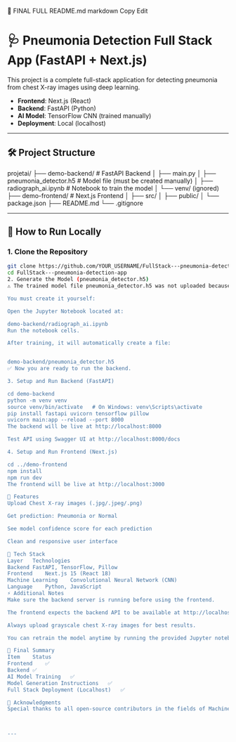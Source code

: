 📄 FINAL FULL README.md
markdown
Copy
Edit
# 🩺 Pneumonia Detection Full Stack App (FastAPI + Next.js)

This project is a complete full-stack application for detecting pneumonia from chest X-ray images using deep learning.

- **Frontend**: Next.js (React)
- **Backend**: FastAPI (Python)
- **AI Model**: TensorFlow CNN (trained manually)
- **Deployment**: Local (localhost)

---

## 🛠 Project Structure

projetai/ ├── demo-backend/ # FastAPI Backend │ ├── main.py │ ├── pneumonia_detector.h5 # Model file (must be created manually) │ ├── radiograph_ai.ipynb # Notebook to train the model │ └── venv/ (ignored) ├── demo-frontend/ # Next.js Frontend │ ├── src/ │ ├── public/ │ └── package.json ├── README.md └── .gitignore


---

## 🚀 How to Run Locally

### 1. Clone the Repository

```bash
git clone https://github.com/YOUR_USERNAME/FullStack---pneumonia-detection-app.git
cd FullStack---pneumonia-detection-app
2. Generate the Model (pneumonia_detector.h5)
⚠️ The trained model file pneumonia_detector.h5 was not uploaded because of GitHub's 100MB file size limit.

You must create it yourself:

Open the Jupyter Notebook located at:

demo-backend/radiograph_ai.ipynb
Run the notebook cells.

After training, it will automatically create a file:


demo-backend/pneumonia_detector.h5
✅ Now you are ready to run the backend.

3. Setup and Run Backend (FastAPI)

cd demo-backend
python -m venv venv
source venv/bin/activate   # On Windows: venv\Scripts\activate
pip install fastapi uvicorn tensorflow pillow
uvicorn main:app --reload --port 8000
The backend will be live at http://localhost:8000

Test API using Swagger UI at http://localhost:8000/docs

4. Setup and Run Frontend (Next.js)

cd ../demo-frontend
npm install
npm run dev
The frontend will be live at http://localhost:3000

📸 Features
Upload Chest X-ray images (.jpg/.jpeg/.png)

Get prediction: Pneumonia or Normal

See model confidence score for each prediction

Clean and responsive user interface

🧠 Tech Stack
Layer	Technologies
Backend	FastAPI, TensorFlow, Pillow
Frontend	Next.js 15 (React 18)
Machine Learning	Convolutional Neural Network (CNN)
Language	Python, JavaScript
⚡ Additional Notes
Make sure the backend server is running before using the frontend.

The frontend expects the backend API to be available at http://localhost:8000.

Always upload grayscale chest X-ray images for best results.

You can retrain the model anytime by running the provided Jupyter notebook.

🏁 Final Summary
Item	Status
Frontend	✅
Backend	✅
AI Model Training	✅
Model Generation Instructions	✅
Full Stack Deployment (Localhost)	✅

🙏 Acknowledgments
Special thanks to all open-source contributors in the fields of Machine Learning, FastAPI, and Next.js who make building projects like this possible.



---
